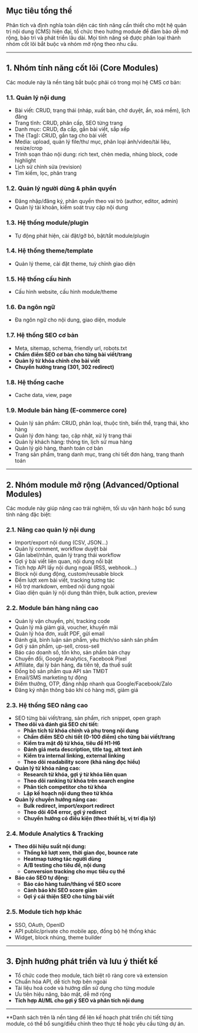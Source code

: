 ## Mục tiêu tổng thể
Phân tích và định nghĩa toàn diện các tính năng cần thiết cho một hệ quản trị nội dung (CMS) hiện đại, tổ chức theo hướng module để đảm bảo dễ mở rộng, bảo trì và phát triển lâu dài. Mọi tính năng sẽ được phân loại thành nhóm cốt lõi bắt buộc và nhóm mở rộng theo nhu cầu.

---

## 1. Nhóm tính năng cốt lõi (Core Modules)
Các module này là nền tảng bắt buộc phải có trong mọi hệ CMS cơ bản:

### 1.1. Quản lý nội dung
- Bài viết: CRUD, trạng thái (nháp, xuất bản, chờ duyệt, ẩn, xoá mềm), lịch đăng
- Trang tĩnh: CRUD, phân cấp, SEO từng trang
- Danh mục: CRUD, đa cấp, gắn bài viết, sắp xếp
- Thẻ (Tag): CRUD, gắn tag cho bài viết
- Media: upload, quản lý file/thư mục, phân loại ảnh/video/tài liệu, resize/crop
- Trình soạn thảo nội dung: rich text, chèn media, nhúng block, code highlight
- Lịch sử chỉnh sửa (revision)
- Tìm kiếm, lọc, phân trang

### 1.2. Quản lý người dùng & phân quyền
- Đăng nhập/đăng ký, phân quyền theo vai trò (author, editor, admin)
- Quản lý tài khoản, kiểm soát truy cập nội dung

### 1.3. Hệ thống module/plugin
- Tự động phát hiện, cài đặt/gỡ bỏ, bật/tắt module/plugin

### 1.4. Hệ thống theme/template
- Quản lý theme, cài đặt theme, tuỳ chỉnh giao diện

### 1.5. Hệ thống cấu hình
- Cấu hình website, cấu hình module/theme

### 1.6. Đa ngôn ngữ
- Đa ngôn ngữ cho nội dung, giao diện, module

### 1.7. Hệ thống SEO cơ bản
- Meta, sitemap, schema, friendly url, robots.txt
- **Chấm điểm SEO cơ bản cho từng bài viết/trang**
- **Quản lý từ khóa chính cho bài viết**
- **Chuyển hướng trang (301, 302 redirect)**

### 1.8. Hệ thống cache
- Cache data, view, page

### 1.9. Module bán hàng (E-commerce core)
- Quản lý sản phẩm: CRUD, phân loại, thuộc tính, biến thể, trạng thái, kho hàng
- Quản lý đơn hàng: tạo, cập nhật, xử lý trạng thái
- Quản lý khách hàng: thông tin, lịch sử mua hàng
- Quản lý giỏ hàng, thanh toán cơ bản
- Trang sản phẩm, trang danh mục, trang chi tiết đơn hàng, trang thanh toán

---

## 2. Nhóm module mở rộng (Advanced/Optional Modules)
Các module này giúp nâng cao trải nghiệm, tối ưu vận hành hoặc bổ sung tính năng đặc biệt:

### 2.1. Nâng cao quản lý nội dung
- Import/export nội dung (CSV, JSON...)
- Quản lý comment, workflow duyệt bài
- Gắn label/nhãn, quản lý trạng thái workflow
- Gợi ý bài viết liên quan, nội dung nổi bật
- Tích hợp API lấy nội dung ngoài (RSS, webhook...)
- Block nội dung động, custom/reusable block
- Đếm lượt xem bài viết, tracking tương tác
- Hỗ trợ markdown, embed nội dung ngoài
- Giao diện quản lý nội dung thân thiện, bulk action, preview

### 2.2. Module bán hàng nâng cao
- Quản lý vận chuyển, phí, tracking code
- Quản lý mã giảm giá, voucher, khuyến mãi
- Quản lý hóa đơn, xuất PDF, gửi email
- Đánh giá, bình luận sản phẩm, yêu thích/so sánh sản phẩm
- Gợi ý sản phẩm, up-sell, cross-sell
- Báo cáo doanh số, tồn kho, sản phẩm bán chạy
- Chuyển đổi, Google Analytics, Facebook Pixel
- Affiliate, đại lý bán hàng, đa tiền tệ, đa thuế suất
- Đồng bộ sản phẩm qua API sàn TMĐT
- Email/SMS marketing tự động
- Điểm thưởng, OTP, đăng nhập nhanh qua Google/Facebook/Zalo
- Đăng ký nhận thông báo khi có hàng mới, giảm giá

### 2.3. Hệ thống SEO nâng cao
- SEO từng bài viết/trang, sản phẩm, rich snippet, open graph
- **Theo dõi và đánh giá SEO chi tiết:**
  - **Phân tích từ khóa chính và phụ trong nội dung**
  - **Chấm điểm SEO chi tiết (0-100 điểm) cho từng bài viết/trang**
  - **Kiểm tra mật độ từ khóa, tiêu đề H1-H6**
  - **Đánh giá meta description, title tag, alt text ảnh**
  - **Kiểm tra internal linking, external linking**
  - **Theo dõi readability score (khả năng đọc hiểu)**
- **Quản lý từ khóa nâng cao:**
  - **Research từ khóa, gợi ý từ khóa liên quan**
  - **Theo dõi ranking từ khóa trên search engine**
  - **Phân tích competitor cho từ khóa**
  - **Lập kế hoạch nội dung theo từ khóa**
- **Quản lý chuyển hướng nâng cao:**
  - **Bulk redirect, import/export redirect**
  - **Theo dõi 404 error, gợi ý redirect**
  - **Chuyển hướng có điều kiện (theo thiết bị, vị trí địa lý)**

### 2.4. Module Analytics & Tracking
- **Theo dõi hiệu suất nội dung:**
  - **Thống kê lượt xem, thời gian đọc, bounce rate**
  - **Heatmap tương tác người dùng**
  - **A/B testing cho tiêu đề, nội dung**
  - **Conversion tracking cho mục tiêu cụ thể**
- **Báo cáo SEO tự động:**
  - **Báo cáo hàng tuần/tháng về SEO score**
  - **Cảnh báo khi SEO score giảm**
  - **Gợi ý cải thiện SEO cho từng bài viết**

### 2.5. Module tích hợp khác
- SSO, OAuth, OpenID
- API public/private cho mobile app, đồng bộ hệ thống khác
- Widget, block nhúng, theme builder

---

## 3. Định hướng phát triển và lưu ý thiết kế
- Tổ chức code theo module, tách biệt rõ ràng core và extension
- Chuẩn hóa API, dễ tích hợp bên ngoài
- Tài liệu hoá code và hướng dẫn sử dụng cho từng module
- Ưu tiên hiệu năng, bảo mật, dễ mở rộng
- **Tích hợp AI/ML cho gợi ý SEO và phân tích nội dung**

---

**Danh sách trên là nền tảng để lên kế hoạch phát triển chi tiết từng module, có thể bổ sung/điều chỉnh theo thực tế hoặc yêu cầu từng dự án.